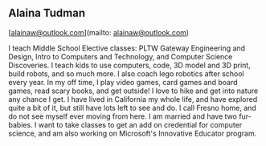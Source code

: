 ## Alaina Tudman

[alainaw@outlook.com](mailto: alainaw@outlook.com)

I teach Middle School Elective classes: PLTW Gateway Engineering and Design, Intro to Computers and Technology, and Computer Science Discoveries. I teach kids to use computers, code, 3D model and 3D print, build robots, and so much more. I also coach lego robotics after school every year. In my off time, I play video games, card games and board games, read scary books, and get outside! I love to hike and get into nature any chance I get. I have lived in California my whole life, and have explored quite a bit of it, but still have lots left to see and do. I call Fresno home, and do not see myself ever moving from here. I am married and have two fur-babies. I want to take classes to get an add on credential for computer science, and am also working on Microsoft's Innovative Educator program.
